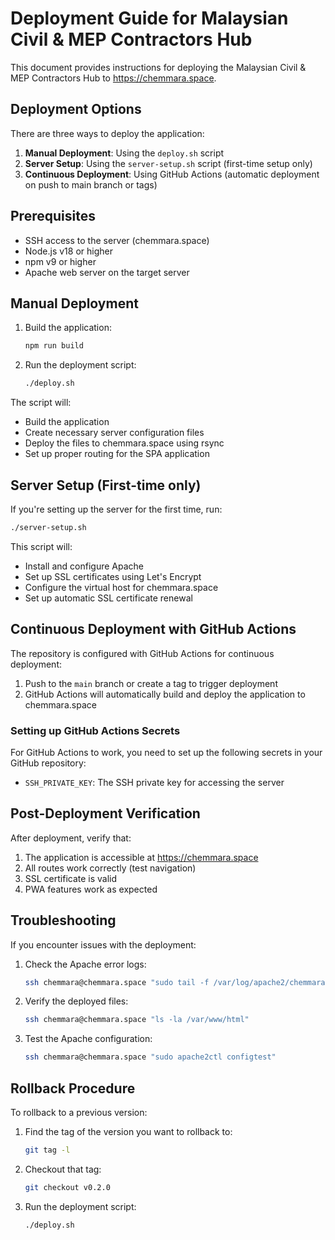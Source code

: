 # Deployment Guide for Malaysian Civil & MEP Contractors Hub

This document provides instructions for deploying the Malaysian Civil & MEP Contractors Hub to https://chemmara.space.

## Deployment Options

There are three ways to deploy the application:

1. **Manual Deployment**: Using the `deploy.sh` script
2. **Server Setup**: Using the `server-setup.sh` script (first-time setup only)
3. **Continuous Deployment**: Using GitHub Actions (automatic deployment on push to main branch or tags)

## Prerequisites

- SSH access to the server (chemmara.space)
- Node.js v18 or higher
- npm v9 or higher
- Apache web server on the target server

## Manual Deployment

1. Build the application:
   ```bash
   npm run build
   ```

2. Run the deployment script:
   ```bash
   ./deploy.sh
   ```

The script will:
- Build the application
- Create necessary server configuration files
- Deploy the files to chemmara.space using rsync
- Set up proper routing for the SPA application

## Server Setup (First-time only)

If you're setting up the server for the first time, run:

```bash
./server-setup.sh
```

This script will:
- Install and configure Apache
- Set up SSL certificates using Let's Encrypt
- Configure the virtual host for chemmara.space
- Set up automatic SSL certificate renewal

## Continuous Deployment with GitHub Actions

The repository is configured with GitHub Actions for continuous deployment:

1. Push to the `main` branch or create a tag to trigger deployment
2. GitHub Actions will automatically build and deploy the application to chemmara.space

### Setting up GitHub Actions Secrets

For GitHub Actions to work, you need to set up the following secrets in your GitHub repository:

- `SSH_PRIVATE_KEY`: The SSH private key for accessing the server

## Post-Deployment Verification

After deployment, verify that:

1. The application is accessible at https://chemmara.space
2. All routes work correctly (test navigation)
3. SSL certificate is valid
4. PWA features work as expected

## Troubleshooting

If you encounter issues with the deployment:

1. Check the Apache error logs:
   ```bash
   ssh chemmara@chemmara.space "sudo tail -f /var/log/apache2/chemmara.space-error.log"
   ```

2. Verify the deployed files:
   ```bash
   ssh chemmara@chemmara.space "ls -la /var/www/html"
   ```

3. Test the Apache configuration:
   ```bash
   ssh chemmara@chemmara.space "sudo apache2ctl configtest"
   ```

## Rollback Procedure

To rollback to a previous version:

1. Find the tag of the version you want to rollback to:
   ```bash
   git tag -l
   ```

2. Checkout that tag:
   ```bash
   git checkout v0.2.0
   ```

3. Run the deployment script:
   ```bash
   ./deploy.sh
   ```